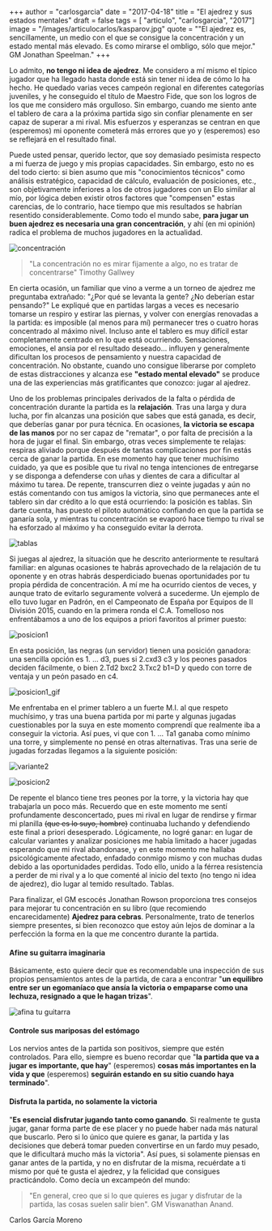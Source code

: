 +++
author = "carlosgarcia"
date = "2017-04-18"
title = "El ajedrez y sus estados mentales"
draft = false
tags = [ "articulo", "carlosgarcia", "2017"]
image = "/images/articulocarlos/kasparov.jpg"
quote = "\"El ajedrez es, sencillamente, un medio con el que se consigue la concentración y un estado mental más elevado. Es como mirarse el ombligo, sólo que mejor.\" GM Jonathan Speelman."
+++

Lo admito, __no tengo ni idea de ajedrez__. Me considero a mí mismo el típico jugador que ha llegado hasta donde está sin tener ni idea de cómo lo ha hecho. He quedado varias veces campeón regional en diferentes categorías juveniles, y he conseguido el título de Maestro Fide, que son los logros de los que me considero más orgulloso. Sin embargo, cuando me siento ante el tablero de cara a la próxima partida sigo sin confiar plenamente en ser capaz de superar a mi rival. Mis esfuerzos y esperanzas se centran en que (esperemos) mi oponente cometerá más errores que yo y (esperemos) eso se reflejará en el resultado final. 

Puede usted pensar, querido lector, que soy demasiado pesimista respecto a mi fuerza de juego y mis propias capacidades. Sin embargo, esto no es del todo cierto: si bien asumo que mis "conocimientos técnicos" como análisis estratégico, capacidad de cálculo, evaluación de posiciones, etc., son objetivamente inferiores a los de otros jugadores con un Elo similar al mío, por lógica deben existir otros factores que "compensen" estas carencias, de lo contrario, hace tiempo que mis resultados se habrían resentido considerablemente. Como todo el mundo sabe, __para jugar un buen ajedrez es necesaria una gran concentración__, y ahí (en mi opinión) radica el problema de muchos jugadores en la actualidad.


![concentración](/images/articulocarlos/reg2015-2.jpg)

> "La concentración no es mirar fijamente a algo, no es tratar de concentrarse" Timothy Gallwey

En cierta ocasión, un familiar que vino a verme a un torneo de ajedrez me preguntaba extrañado: "¿Por qué se levanta la gente? ¿No deberían estar pensando?" Le expliqué que en partidas largas a veces es necesario tomarse un respiro y estirar las piernas, y volver con energías renovadas a la partida: es imposible (al menos para mí) permanecer tres o cuatro horas concentrado al máximo nivel. Incluso ante el tablero es muy difícil estar completamente centrado en lo que está ocurriendo. Sensaciones, emociones, el ansia por el resultado deseado... influyen y generalmente dificultan los procesos de pensamiento y nuestra capacidad de concentración. No obstante, cuando uno consigue liberarse por completo de estas distracciones y alcanza ese __"estado mental elevado"__ se produce una de las experiencias más gratificantes que conozco: jugar al ajedrez.

Uno de los problemas principales derivados de la falta o pérdida de concentración durante la partida es la __relajación__. Tras una larga y dura lucha, por fin alcanzas una posición que sabes que está ganada, es decir, que deberías ganar por pura técnica. En ocasiones, __la victoria se escapa de las manos__ por no ser capaz de "rematar", o por falta de precisión a la hora de jugar el final. Sin embargo, otras veces simplemente te relajas: respiras aliviado porque después de tantas complicaciones por fin estás cerca de ganar la partida. En ese momento hay que tener muchísimo cuidado, ya que es posible que tu rival no tenga intenciones de entregarse y se disponga a defenderse con uñas y dientes de cara a dificultar al máximo tu tarea. De repente, transcurren diez o veinte jugadas y aún no estás comentando con tus amigos la victoria, sino que permaneces ante el tablero sin dar crédito a lo que está ocurriendo: la posición es tablas. Sin darte cuenta, has puesto el piloto automático confiando en que la partida se ganaría sola, y mientras tu concentración se evaporó hace tiempo tu rival se ha esforzado al máximo y ha conseguido evitar la derrota. 

![tablas](http://2.bp.blogspot.com/-83yDkHtSu7Q/VPN9fDgAM0I/AAAAAAAAA6Y/VFURVlmgUXM/s1600/r05-18.jpg)

Si juegas al ajedrez, la situación que he descrito anteriormente te resultará familiar: en algunas ocasiones te habrás aprovechado de la relajación de tu oponente y en otras habrás desperdiciado buenas oportunidades por tu propia pérdida de concentración. A mí me ha ocurrido cientos de veces, y aunque trato de evitarlo seguramente volverá a sucederme. Un ejemplo de ello tuvo lugar en Padrón, en el Campeonato de España por Equipos de II División 2015, cuando en la primera ronda el C.A. Tomelloso nos enfrentábamos a uno de los equipos a priori favoritos al primer puesto:

![posicion1](/images/articulocarlos/posicion1.png)

En esta posición, las negras (un servidor) tienen una posición ganadora: una sencilla opción es 1. ... d3, pues si 2.cxd3 c3 y los peones pasados deciden fácilmente, o bien 2.Td2 bxc2 3.Txc2 b1=D y quedo con torre de ventaja y un peón pasado en c4.

![posicion1_gif](/images/articulocarlos/variante1.gif)

Me enfrentaba en el primer tablero a un fuerte M.I. al que respeto muchísimo, y tras una buena partida por mi parte y algunas jugadas cuestionables por la suya en este momento comprendí que realmente iba a conseguir la victoria. Así pues, vi que con 1. ... Ta1 ganaba como mínimo una torre, y simplemente no pensé en otras alternativas. Tras una serie de jugadas forzadas llegamos a la siguiente posición:

![variante2](/images/articulocarlos/variante2.gif)

![posicion2](/images/articulocarlos/posicion2.png)

De repente el blanco tiene tres peones por la torre, y la victoria hay que trabajarla un poco más. Recuerdo que en este momento me sentí profundamente desconcertado, pues mi rival en lugar de rendirse y firmar mi planilla
~~(que es lo suyo, hombre)~~ continuaba luchando y defendiendo este final a priori desesperado. Lógicamente, no logré ganar: en lugar de calcular variantes y analizar posiciones me había limitado a hacer jugadas esperando que mi rival abandonase, y en este momento me hallaba psicológicamente afectado, enfadado conmigo mismo y con muchas dudas debido a las oportunidades perdidas. Todo ello, unido a la férrea resistencia a perder de mi rival y a lo que comenté al inicio del texto (no tengo ni idea de ajedrez), dio lugar al temido resultado. Tablas.

Para finalizar, el GM escocés Jonathan Rowson proporciona tres consejos para mejorar tu concentración en su libro (que recomiendo encarecidamente) __Ajedrez para cebras__. Personalmente, trato de tenerlos siempre presentes, si bien reconozco que estoy aún lejos de dominar a la perfección la forma en la que me concentro durante la partida.

#### Afine su guitarra imaginaria

Básicamente, esto quiere decir que es recomendable una inspección de sus propios pensamientos antes de la partida, de cara a encontrar "__un equilibro entre ser un egomaníaco que ansía la victoria o empaparse como una lechuza, resignado a que le hagan trizas__".

![afina tu guitarra](/images/articulocarlos/afinatuguitarra.jpg)

#### Controle sus mariposas del estómago 
Los nervios antes de la partida son positivos, siempre que estén controlados. Para ello, siempre es bueno recordar que "__la partida que va a jugar es importante, que hay__" (esperemos) __cosas más importantes en la vida y que__ (esperemos) __seguirán estando en su sitio cuando haya terminado__".

#### Disfruta la partida, no solamente la victoria

"__Es esencial disfrutar jugando tanto como ganando__. Si realmente te gusta jugar, ganar forma parte de ese placer y no puede haber nada más natural que buscarlo. Pero si lo único que quiere es ganar, la partida y las decisiones que deberá tomar pueden convertirse en un fardo muy pesado, que le dificultará mucho más la victoria". Así pues, si solamente piensas en ganar antes de la partida, y no en disfrutar de la misma, recuérdate a ti mismo por qué te gusta el ajedrez, y la felicidad que consigues practicándolo. Como decía un excampeón del mundo:

> "En general, creo que si lo que quieres es jugar y disfrutar de la partida, las cosas suelen salir bien". GM Viswanathan Anand.

Carlos García Moreno